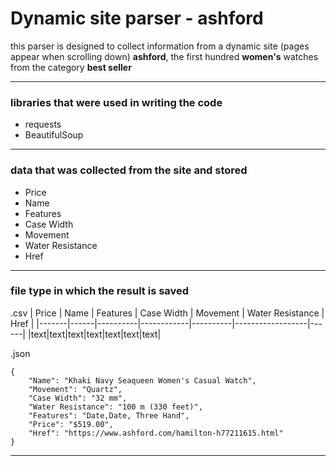 # Dynamic site parser - ashford
this parser is designed to collect information from a dynamic site (pages appear when scrolling down) **ashford**, the first hundred **women's** watches from the category **best seller**
___
### libraries that were used in writing the code
* requests
* BeautifulSoup
___
### data that was collected from the site and stored
* Price
* Name
* Features
* Case Width
* Movement
* Water Resistance
* Href
___
### file type in which the result is saved
 .csv
| Price | Name | Features | Case Width | Movement | Water Resistance | Href |
|-------|------|----------|------------|----------|------------------|------|
|text|text|text|text|text|text|text|

.json
```
{
    "Name": "Khaki Navy Seaqueen Women's Casual Watch",
    "Movement": "Quartz",
    "Case Width": "32 mm",
    "Water Resistance": "100 m (330 feet)",
    "Features": "Date,Date, Three Hand",
    "Price": "$519.00",
    "Href": "https://www.ashford.com/hamilton-h77211615.html"
}
```
___
